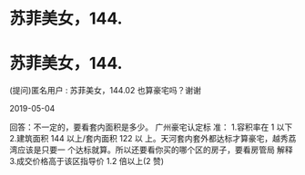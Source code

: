 # 苏菲美女，144.

# 苏菲美女，144.

(提问)匿名用户 : 苏菲美女，144.02 也算豪宅吗？谢谢

2019-05-04

回答：不一定的，要看套内面积是多少。 广州豪宅认定标 准： 1.容积率在 1 以下 2.建筑面积 144 以上/套内面积 122 以 上。天河套内套外都达标才算豪宅，越秀荔湾应该是只要一 个达标就算。所以还要看你买的哪个区的房子，要看房管局 解释 3.成交价格高于该区指导价 1.2 倍以上(2 赞)
